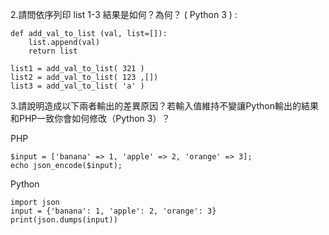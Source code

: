 2.請問依序列印 list 1-3 結果是如何？為何？ ( Python 3 ) :
```
def add_val_to_list (val, list=[]):  
	list.append(val)
	return list

list1 = add_val_to_list( 321 )
list2 = add_val_to_list( 123 ,[])
list3 = add_val_to_list( 'a' )
```

3.請說明造成以下兩者輸出的差異原因？若輸入值維持不變讓Python輸出的結果和PHP一致你會如何修改（Python 3）？

PHP
```
$input = ['banana' => 1, 'apple' => 2, 'orange' => 3];
echo json_encode($input);
```
Python

```
import json
input = {'banana': 1, 'apple': 2, 'orange': 3}
print(json.dumps(input))
```
